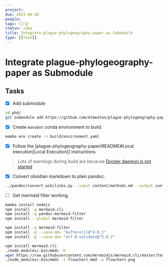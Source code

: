 ```yaml
---
project:
due: 2021-04-28
people:
tags: ⬜/📋 
status: idea
title: Integrate plague-phylogeography-paper as Submodule
type: [[Task]]
---
```


# Integrate plague-phylogeography-paper as Submodule

## Tasks 

- [x] Add submodule

```bash
cd phd/
git submodule add https://github.com/ktmeaton/plague-phylogeography-paper
```

- [x] Create ```manubot``` conda environment to build.

```bash
mamba env create -n build/environment.yaml
```

- [x] Follow the [plague-phylogeography-paper/README#Local execution|Local Execution]] instructions.

> Lots of warnings during build are because [Docker daemon is not started](https://github.com/manubot/rootstock/issues/400)

- [x] Convert obsidian markdown to plain pandoc.

```bash
../pandoc/convert_wikilinks.py --input content/methods.md --output content/03.methods.md
```

- [ ] Get mermaid filter working.

```bash
mamba install nodejs
npm install -g mermaid.cli
npm install -g pandoc-mermaid-filter
npm install --global mermaid-filter
```

```bash
npm install -g mermaid-filter
npm install -g --save-dev "bufferutil@^4.0.1"
npm install -g --save-dev "utf-8-validate@^5.0.2"
```

```bash
npm install mermaid.cli 
./node_modules/.bin/mmdc -h
wget https://raw.githubusercontent.com/mermaidjs/mermaid.cli/master/test/flowchart.mmd
./node_modules/.bin/mmdc -i flowchart.mmd -o flowchart.png
```